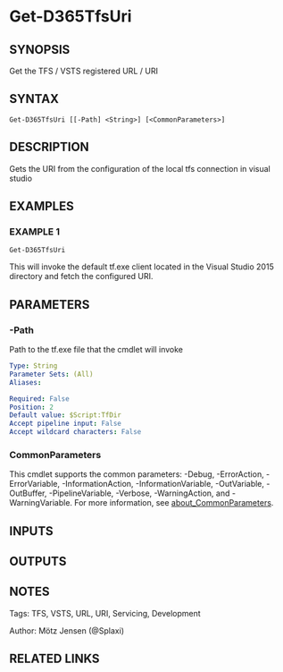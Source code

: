 ﻿---
external help file: d365fo.tools-help.xml
Module Name: d365fo.tools
online version:
schema: 2.0.0
---

# Get-D365TfsUri

## SYNOPSIS
Get the TFS / VSTS registered URL / URI

## SYNTAX

```
Get-D365TfsUri [[-Path] <String>] [<CommonParameters>]
```

## DESCRIPTION
Gets the URI from the configuration of the local tfs connection in visual studio

## EXAMPLES

### EXAMPLE 1
```
Get-D365TfsUri
```

This will invoke the default tf.exe client located in the Visual Studio 2015 directory
and fetch the configured URI.

## PARAMETERS

### -Path
Path to the tf.exe file that the cmdlet will invoke

```yaml
Type: String
Parameter Sets: (All)
Aliases:

Required: False
Position: 2
Default value: $Script:TfDir
Accept pipeline input: False
Accept wildcard characters: False
```

### CommonParameters
This cmdlet supports the common parameters: -Debug, -ErrorAction, -ErrorVariable, -InformationAction, -InformationVariable, -OutVariable, -OutBuffer, -PipelineVariable, -Verbose, -WarningAction, and -WarningVariable. For more information, see [about_CommonParameters](http://go.microsoft.com/fwlink/?LinkID=113216).

## INPUTS

## OUTPUTS

## NOTES
Tags: TFS, VSTS, URL, URI, Servicing, Development

Author: Mötz Jensen (@Splaxi)

## RELATED LINKS
